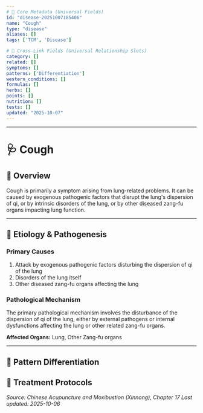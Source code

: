```yaml
---
# 🔹 Core Metadata (Universal Fields)
id: "disease-20251007185406"
name: "Cough"
type: "disease"
aliases: []
tags: ['TCM', 'Disease']

# 🔹 Cross-Link Fields (Universal Relationship Slots)
category: []
related: []
symptoms: []
patterns: ['Differentiation']
western_conditions: []
formulas: []
herbs: []
points: []
nutrition: []
tests: []
updated: "2025-10-07"
---
```


------

# 🩺 Cough

## 📖 Overview

Cough is primarily a symptom arising from lung-related problems. It can be caused by exogenous pathogenic factors that disrupt the lung's dispersion of qi, or by intrinsic disorders of the lung, or by other diseased zang-fu organs impacting lung function.

---

## 🧬 Etiology & Pathogenesis

### Primary Causes
1. Attack by exogenous pathogenic factors disturbing the dispersion of qi of the lung
2. Disorders of the lung itself
3. Other diseased zang-fu organs affecting the lung

### Pathological Mechanism
The primary pathological mechanism involves the disturbance of the dispersion of qi of the lung, either by external pathogens or internal dysfunctions affecting the lung or other related zang-fu organs.

**Affected Organs:** Lung, Other Zang-fu organs

---

## 🔬 Pattern Differentiation

## 💉 Treatment Protocols


*Source: Chinese Acupuncture and Moxibustion (Xinnong), Chapter 17*
*Last updated: 2025-10-06*
